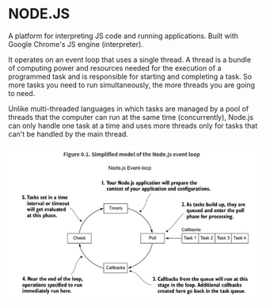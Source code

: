 # NODE.JS

A platform for interpreting JS code and running applications. Built with Google Chrome's JS engine (interpreter).

It operates on an event loop that uses a single thread. A thread is a bundle of computing power and resources needed for the execution of a programmed task and is responsible for starting and completing a task. So more tasks you need to run simultaneously, the more threads you are going to need.

Unlike multi-threaded languages in which tasks are managed by a pool of threads that the computer can run at the same time (concurrently), Node.js can only handle one task at a time and uses more threads only for tasks that can't be handled by the main thread.

![Node.js Event Loop](https://raw.githubusercontent.com/ashwanth1109/nodejs-practice/master/assets/node-js-event-loop.png)
